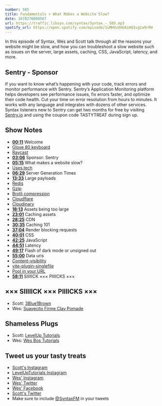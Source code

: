 ```yaml
---
number: 585
title: Fundamentals × What Makes a Website Slow?
date: 1678276800567
url: https://traffic.libsyn.com/syntax/Syntax_-_585.mp3
spotify_url: https://open.spotify.com/episode/1uMHVuXHUA1HQ1vg1a9rRH
---
```


In this episode of Syntax, Wes and Scott talk through all the reasons your website might be slow, and how you can troubleshoot a slow website such as issues on the server, large assets, caching, CSS, JavaScript, latency, and more.

## Sentry  - Sponsor

If you want to know what’s happening with your code, track errors and monitor performance with Sentry. Sentry’s Application Monitoring platform helps developers see performance issues, fix errors faster, and optimize their code health. Cut your time on error resolution from hours to minutes. It works with any language and integrates with dozens of other services. Syntax listeners new to Sentry can get two months for  free by visiting [Sentry.io](https://sentry.io) and using the coupon code TASTYTREAT during sign up.

## Show Notes

* **[00:11](#t=00:11)** Welcome
* [Glove 80 keyboard](https://www.moergo.com/)
* [Raycast](https://www.raycast.com/)
* **[03:06](#t=03:06)** Sponsor: Sentry
* **[05:15](#t=05:15)** What makes a website slow?
* [Uses.tech](https://uses.tech/)
* **[06:29](#t=06:29)** Server Generation Times
* **[13:33](#t=13:33)** Large payloads
* [Redis](https://redis.io/)
* [Gzip](https://www.gnu.org/software/gzip/)
* [Brotli compression](https://en.wikipedia.org/wiki/Brotli)
* [Cloudflare](https://www.cloudflare.com/)
* [Cloudinary](https://cloudinary.com)
* **[18:13](#t=18:13)** Assets being too large
* **[23:01](#t=23:01)** Caching assets
* **[28:25](#t=28:25)** CDN
* **[30:35](#t=30:35)** Caching 101
* **[37:04](#t=37:04)** Render blocking requests
* **[40:01](#t=40:01)** CSS
* **[42:25](#t=42:25)** JavaScript
* **[44:51](#t=44:51)** Latency
* **[49:17](#t=49:17)** Flash of dark mode or unsigned out
* **[55:00](#t=55:00)** Data uris
* [Content-visibility](https://developer.mozilla.org/en-US/docs/Web/CSS/content-visibility)
* [vite-plugin-singlefile](https://www.npmjs.com/package/vite-plugin-singlefile)
* [Pool in your URL](https://wesbos.com/pool-in-your-url)
* **[58:11](#t=58:11)** SIIIIICK ××× PIIIICKS ×××

## ××× SIIIIICK ××× PIIIICKS ×××

* Scott: [3Blue1Brown](https://www.youtube.com/@3blue1brown)
* Wes: [Suavecito Firme Clay Pomade](https://suavecito.com/products/firme-clay-pomade)

## Shameless Plugs

* Scott: [LevelUp Tutorials](https://levelup.video)
* Wes: [Wes Bos Tutorials](https://wesbos.com/courses)

## Tweet us your tasty treats

* [Scott's Instagram](https://www.instagram.com/stolinski/)
* [LevelUpTutorials Instagram](https://www.instagram.com/LevelUpTutorials/)
* [Wes' Instagram](https://www.instagram.com/wesbos/)
* [Wes' Twitter](https://twitter.com/wesbos)
* [Wes' Facebook](https://www.facebook.com/wesbos.developer)
* [Scott's Twitter](https://twitter.com/stolinski)
* Make sure to include [@SyntaxFM](https://twitter.com/SyntaxFM) in your tweets
